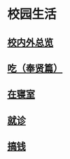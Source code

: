 # 校园生活

## [校内外总览](./college_space.md)

## [吃（奉贤篇）](./eat.md)

## [在寝室](./in_dorm.md)

## [就诊](./hospital.md)

## [搞钱](./money.md)

